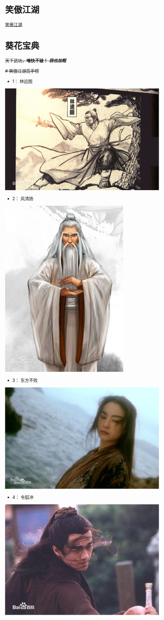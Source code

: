 # 笑傲江湖
[笑傲江湖](https://www.jianshu.com/p/704c0561d3ff)

# 葵花宝典
  ~~天下武功，**唯快不破！**   ***我也加粗***~~
  
~~# 笑傲江湖高手榜~~
* 1：  林远图

![lin](https://github.com/tusonggao/git_usage/blob/master/pics/linyuantu.jpg?raw=true)

* 2：  风清扬

![feng](https://github.com/tusonggao/git_usage/blob/master/pics/fengqingyang.jpg?raw=true)

* 3：  东方不败

![dongfang](https://github.com/tusonggao/git_usage/blob/master/pics/dongfangbubai.jpg?raw=true)

* 4：  令狐冲

![linghu](https://github.com/tusonggao/git_usage/blob/master/pics/linghuchong.jpg?raw=true)
